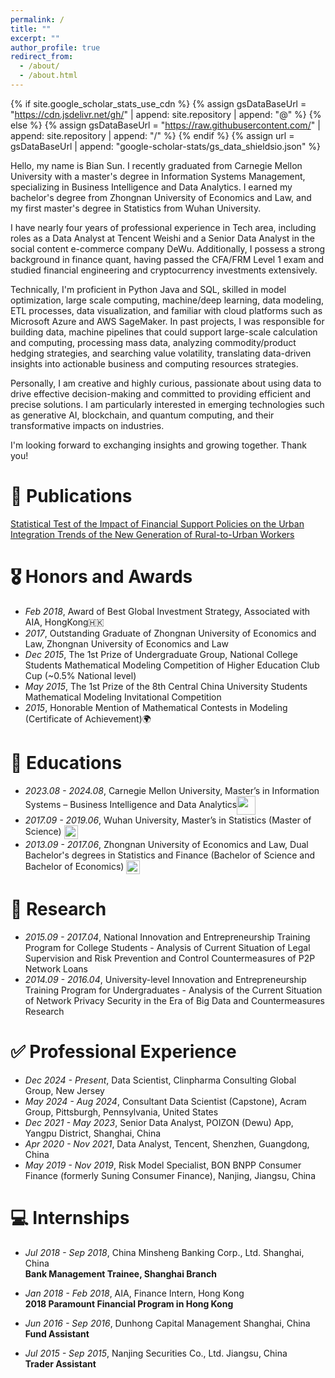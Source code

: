 ```yaml
---
permalink: /
title: ""
excerpt: ""
author_profile: true
redirect_from: 
  - /about/
  - /about.html
---
```


{% if site.google_scholar_stats_use_cdn %}
{% assign gsDataBaseUrl = "https://cdn.jsdelivr.net/gh/" | append: site.repository | append: "@" %}
{% else %}
{% assign gsDataBaseUrl = "https://raw.githubusercontent.com/" | append: site.repository | append: "/" %}
{% endif %}
{% assign url = gsDataBaseUrl | append: "google-scholar-stats/gs_data_shieldsio.json" %}

<span class='anchor' id='about-me'></span>

Hello, my name is Bian Sun. I recently graduated from Carnegie Mellon University with a master's degree in Information Systems Management, specializing in Business Intelligence and Data Analytics. I earned my bachelor's degree from Zhongnan University of Economics and Law, and my first master's degree in Statistics from Wuhan University.

I have nearly four years of professional experience in Tech area, including roles as a Data Analyst at Tencent Weishi and a Senior Data Analyst in the social content e-commerce company DeWu. Additionally, I possess a strong background in finance quant, having passed the CFA/FRM Level 1 exam and studied financial engineering and cryptocurrency investments extensively.

Technically, I'm proficient in Python Java and SQL, skilled in model optimization, large scale computing, machine/deep learning, data modeling, ETL processes, data visualization, and familiar with cloud platforms such as Microsoft Azure and AWS SageMaker. In past projects, I was responsible for building data, machine pipelines that could support large-scale calculation and computing, processing mass data, analyzing commodity/product hedging strategies, and searching value volatility, translating data-driven insights into actionable business and computing resources strategies.

Personally, I am creative and highly curious, passionate about using data to drive effective decision-making and committed to providing efficient and precise solutions. I am particularly interested in emerging technologies such as generative AI, blockchain, and quantum computing, and their transformative impacts on industries.

I'm looking forward to exchanging insights and growing together. Thank you!

# 📝 Publications 


[Statistical Test of the Impact of Financial Support Policies on the Urban Integration Trends of the New Generation of Rural-to-Urban Workers](https://scholar.google.com/citations?user=X1jzJs8AAAAJ&hl=en)


# 🎖 Honors and Awards
- *Feb 2018*, Award of Best Global Investment Strategy, Associated with AIA, HongKong🇭🇰
- *2017*, Outstanding Graduate of Zhongnan University of Economics and Law, Zhongnan University of Economics and Law  
- *Dec 2015*, The 1st Prize of Undergraduate Group, National College Students Mathematical Modeling Competition of Higher Education Club Cup (~0.5% National level)
- *May 2015*, The 1st Prize of the 8th Central China University Students Mathematical Modeling Invitational Competition
- *2015*, Honorable Mention of Mathematical Contests in Modeling (Certificate of Achievement)🌍

# 📖 Educations
- *2023.08 - 2024.08*, Carnegie Mellon University, Master’s in Information Systems – Business Intelligence and Data Analytics<img src="https://sunningilyA7.github.io/_pages/cmu_logo.jpg"  style="height:30px; vertical-align:middle;"  >
- *2017.09 - 2019.06*, Wuhan University, Master’s in Statistics (Master of Science) <img src="https://sunningilyA7.github.io/_pages/wuhan_logo.png"  style="height:22px; vertical-align:middle;"   > 
- *2013.09 - 2017.06*, Zhongnan University of Economics and Law, Dual Bachelor's degrees in Statistics and Finance (Bachelor of Science and Bachelor of Economics) <img src="https://sunningilyA7.github.io/_pages/cai_log.jpeg"  style="height:22px; vertical-align:middle;"  >

# 🚀 Research 
- *2015.09 - 2017.04*, National Innovation and Entrepreneurship Training Program for College Students - Analysis of Current Situation of Legal Supervision and Risk Prevention and Control Countermeasures of P2P Network Loans 
- *2014.09 - 2016.04*, University-level Innovation and Entrepreneurship Training Program for Undergraduates - Analysis of the Current Situation of Network Privacy Security in the Era of Big Data and Countermeasures Research

# ✅ Professional Experience
- *Dec 2024 - Present*, Data Scientist, Clinpharma Consulting Global Group, New Jersey
- *May 2024 - Aug 2024*, Consultant Data Scientist (Capstone), Acram Group, Pittsburgh, Pennsylvania, United States  
- *Dec 2021 - May 2023*, Senior Data Analyst, POIZON (Dewu) App, Yangpu District, Shanghai, China  
- *Apr 2020 - Nov 2021*, Data Analyst, Tencent, Shenzhen, Guangdong, China  
- *May 2019 - Nov 2019*, Risk Model Specialist, BON BNPP Consumer Finance (formerly Suning Consumer Finance), Nanjing, Jiangsu, China


# 💻 Internships
- *Jul 2018 - Sep 2018*, China Minsheng Banking Corp., Ltd.  Shanghai, China  
**Bank Management Trainee, Shanghai Branch**  

- *Jan 2018 - Feb 2018*, AIA, Finance Intern, Hong Kong  
**2018 Paramount Financial Program in Hong Kong**  

- *Jun 2016 - Sep 2016*, Dunhong Capital Management  Shanghai, China  
**Fund Assistant**  

- *Jul 2015 - Sep 2015*, Nanjing Securities Co., Ltd. Jiangsu, China  
**Trader Assistant**  

